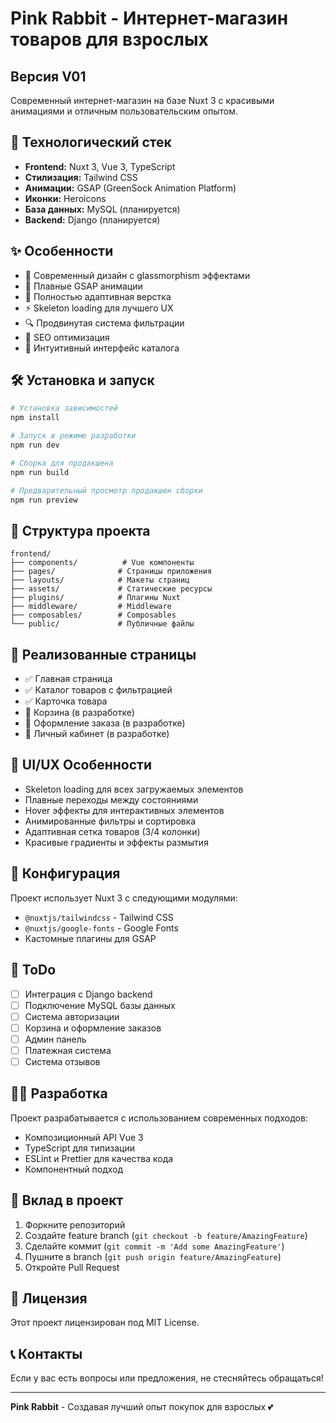 # Pink Rabbit - Интернет-магазин товаров для взрослых

## Версия V01

Современный интернет-магазин на базе Nuxt 3 с красивыми анимациями и отличным пользовательским опытом.

## 🚀 Технологический стек

- **Frontend:** Nuxt 3, Vue 3, TypeScript
- **Стилизация:** Tailwind CSS
- **Анимации:** GSAP (GreenSock Animation Platform)
- **Иконки:** Heroicons
- **База данных:** MySQL (планируется)
- **Backend:** Django (планируется)

## ✨ Особенности

- 🎨 Современный дизайн с glassmorphism эффектами
- 🌟 Плавные GSAP анимации
- 📱 Полностью адаптивная верстка
- ⚡ Skeleton loading для лучшего UX
- 🔍 Продвинутая система фильтрации
- 📄 SEO оптимизация
- 🛒 Интуитивный интерфейс каталога

## 🛠️ Установка и запуск

```bash
# Установка зависимостей
npm install

# Запуск в режиме разработки
npm run dev

# Сборка для продакшена
npm run build

# Предварительный просмотр продакшен сборки
npm run preview
```

## 📁 Структура проекта

```
frontend/
├── components/          # Vue компоненты
├── pages/              # Страницы приложения
├── layouts/            # Макеты страниц
├── assets/             # Статические ресурсы
├── plugins/            # Плагины Nuxt
├── middleware/         # Middleware
├── composables/        # Composables
└── public/             # Публичные файлы
```

## 🎯 Реализованные страницы

- ✅ Главная страница
- ✅ Каталог товаров с фильтрацией
- ✅ Карточка товара
- 🔄 Корзина (в разработке)
- 🔄 Оформление заказа (в разработке)
- 🔄 Личный кабинет (в разработке)

## 🎨 UI/UX Особенности

- Skeleton loading для всех загружаемых элементов
- Плавные переходы между состояниями
- Hover эффекты для интерактивных элементов
- Анимированные фильтры и сортировка
- Адаптивная сетка товаров (3/4 колонки)
- Красивые градиенты и эффекты размытия

## 🔧 Конфигурация

Проект использует Nuxt 3 с следующими модулями:

- `@nuxtjs/tailwindcss` - Tailwind CSS
- `@nuxtjs/google-fonts` - Google Fonts
- Кастомные плагины для GSAP

## 📝 ToDo

- [ ] Интеграция с Django backend
- [ ] Подключение MySQL базы данных
- [ ] Система авторизации
- [ ] Корзина и оформление заказов
- [ ] Админ панель
- [ ] Платежная система
- [ ] Система отзывов

## 👨‍💻 Разработка

Проект разрабатывается с использованием современных подходов:

- Композиционный API Vue 3
- TypeScript для типизации
- ESLint и Prettier для качества кода
- Компонентный подход

## 🤝 Вклад в проект

1. Форкните репозиторий
2. Создайте feature branch (`git checkout -b feature/AmazingFeature`)
3. Сделайте коммит (`git commit -m 'Add some AmazingFeature'`)
4. Пушните в branch (`git push origin feature/AmazingFeature`)
5. Откройте Pull Request

## 📄 Лицензия

Этот проект лицензирован под MIT License.

## 📞 Контакты

Если у вас есть вопросы или предложения, не стесняйтесь обращаться!

---

**Pink Rabbit** - Создавая лучший опыт покупок для взрослых 💕
